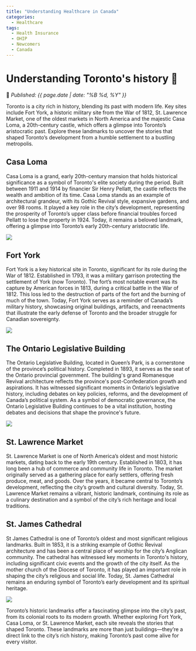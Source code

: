 ```yaml
---
title: "Understanding Healthcare in Canada"
categories:
  - Healthcare
tags:
  - Health Insurance
  - OHIP
  - Newcomers
  - Canada
---
```


# **Understanding Toronto's history** 🏥  

📅 *Published: {{ page.date | date: "%B %d, %Y" }}*  

Toronto is a city rich in history, blending its past with modern life. Key sites include Fort York, a historic military site from the War of 1812, St. Lawrence Market, one of the oldest markets in North America and the majestic Casa Loma, a 20th-century castle, which offers a glimpse into Toronto’s aristocratic past. Explore these landmarks to uncover the stories that shaped Toronto’s development from a humble settlement to a bustling metropolis.

## **Casa Loma**

Casa Loma is a grand, early 20th-century mansion that holds historical significance as a symbol of Toronto's elite society during the period. Built between 1911 and 1914 by financier Sir Henry Pellatt, the castle reflects the wealth and ambition of its time. Casa Loma stands as an example of architectural grandeur, with its Gothic Revival style, expansive gardens, and over 98 rooms. It played a key role in the city’s development, representing the prosperity of Toronto’s upper class before financial troubles forced Pellatt to lose the property in 1924. Today, it remains a beloved landmark, offering a glimpse into Toronto’s early 20th-century aristocratic life.

![](https://thecanadashortcut.github.io/assets/images/casa.jpeg)

## **Fort York**  

Fort York is a key historical site in Toronto, significant for its role during the War of 1812. Established in 1793, it was a military garrison protecting the settlement of York (now Toronto). The fort’s most notable event was its capture by American forces in 1813, during a critical battle in the War of 1812. This loss led to the destruction of parts of the fort and the burning of much of the town. Today, Fort York serves as a reminder of Canada’s military history, showcasing original buildings, artifacts, and reenactments that illustrate the early defense of Toronto and the broader struggle for Canadian sovereignty.

![](https://thecanadashortcut.github.io/assets/images/York.jpg)

## **The Ontario Legislative Building**

The Ontario Legislative Building, located in Queen’s Park, is a cornerstone of the province’s political history. Completed in 1893, it serves as the seat of the Ontario provincial government. The building's grand Romanesque Revival architecture reflects the province's post-Confederation growth and aspirations. It has witnessed significant moments in Ontario’s legislative history, including debates on key policies, reforms, and the development of Canada’s political system. As a symbol of democratic governance, the Ontario Legislative Building continues to be a vital institution, hosting debates and decisions that shape the province's future.

![](https://thecanadashortcut.github.io/assets/images/legis.jpeg)

## **St. Lawrence Market** 

St. Lawrence Market is one of North America’s oldest and most historic markets, dating back to the early 19th century. Established in 1803, it has long been a hub of commerce and community life in Toronto. The market originally served as a gathering place for early settlers, offering fresh produce, meat, and goods. Over the years, it became central to Toronto’s development, reflecting the city’s growth and cultural diversity. Today, St. Lawrence Market remains a vibrant, historic landmark, continuing its role as a culinary destination and a symbol of the city’s rich heritage and local traditions.

## **St. James Cathedral** 
St James Cathedral is one of Toronto’s oldest and most significant religious landmarks. Built in 1853, it is a striking example of Gothic Revival architecture and has been a central place of worship for the city’s Anglican community. The cathedral has witnessed key moments in Toronto's history, including significant civic events and the growth of the city itself. As the mother church of the Diocese of Toronto, it has played an important role in shaping the city’s religious and social life. Today, St. James Cathedral remains an enduring symbol of Toronto’s early development and its spiritual heritage.

![](https://thecanadashortcut.github.io/assets/images/Cath.jpg)
 
Toronto’s historic landmarks offer a fascinating glimpse into the city’s past, from its colonial roots to its modern growth. Whether exploring Fort York, Casa Loma, or St. Lawrence Market, each site reveals the stories that shaped Toronto. These landmarks are more than just buildings—they’re a direct link to the city’s rich history, making Toronto’s past come alive for every visitor.